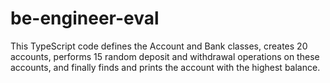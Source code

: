 # be-engineer-eval

This TypeScript code defines the Account and Bank classes, creates 20 accounts, performs 15 random deposit and withdrawal operations on these accounts, and finally finds and prints the account with the highest balance. 
